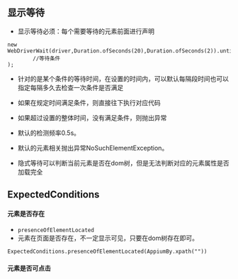 ## 显示等待
- 显示等待必须：每个需要等待的元素前面进行声明
```
new WebDriverWait(driver,Duration.ofSeconds(20),Duration.ofSeconds(2)).until(  
        //等待条件
);
```
- 针对的是某个条件的等待时间，在设置的时间内，可以默认每隔段时间也可以指定每隔多久去检查一次条件是否满足
- 如果在规定时间满足条件，则直接往下执行对应代码
- 如果超过设置的整体时间，没有满足条件，则抛出异常
- 默认的检测频率0.5s。
- 默认的元素相关抛出异常NoSuchElementException。

- 隐式等待可以判断当前元素是否在dom树，但是无法判断对应的元素属性是否加载完全


## ExpectedConditions
#### 元素是否存在
- `presenceOfElementLocated`
- 元素在页面是否存在，不一定显示可见，只要在dom树存在即可。
```
ExpectedConditions.presenceOfElementLocated(AppiumBy.xpath(""))
```
#### 元素是否可点击